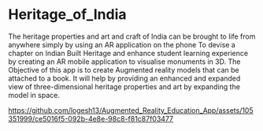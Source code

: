 # Heritage_of_India
The heritage properties and art and craft of India can be brought to life from anywhere simply by using an AR application on the phone To devise a chapter on Indian Built Heritage and enhance student learning experience by creating an AR mobile application to visualise monuments in 3D. The Objective of this app is to create Augmented reality models that can be attached to a book. It will help by providing an enhanced and expanded view of three-dimensional heritage properties and art by expanding the model in space.




https://github.com/logesh13/Augmented_Reality_Education_App/assets/105351999/ce5016f5-092b-4e8e-98c8-f81c87f03477

